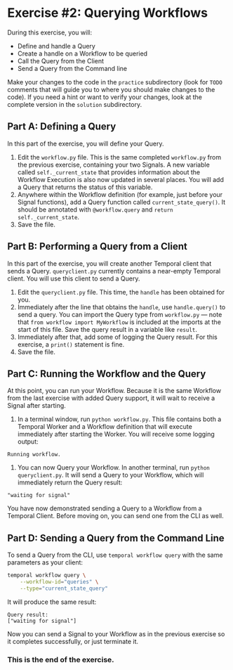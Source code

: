 # Exercise #2: Querying Workflows

During this exercise, you will:

- Define and handle a Query
- Create a handle on a Workflow to be queried
- Call the Query from the Client
- Send a Query from the Command line

Make your changes to the code in the `practice` subdirectory (look for
`TODO` comments that will guide you to where you should make changes to
the code). If you need a hint or want to verify your changes, look at
the complete version in the `solution` subdirectory.

## Part A: Defining a Query

In this part of the exercise, you will define your Query.

1. Edit the `workflow.py` file. This is the same completed `workflow.py` from the previous exercise, containing your two Signals. A new variable called `self._current_state` that provides information about the Workflow Execution is also now updated in several places. You will add a Query that returns the status of this variable.
2. Anywhere within the Workflow definition (for example, just before your Signal functions), add a Query function called `current_state_query()`. It should be annotated with `@workflow.query` and `return self._current_state`.
3. Save the file.

## Part B: Performing a Query from a Client

In this part of the exercise, you will create another Temporal client that sends a Query. `queryclient.py` currently contains a near-empty Temporal client. You will use this client to send a Query.

1. Edit the `queryclient.py` file. This time, the `handle` has been obtained for you. 
2. Immediately after the line that obtains the `handle`, use `handle.query()` to send a query. You can import the Query type from `workflow.py` — note that `from workflow import MyWorkflow` is included at the imports at the start of this file. Save the query result in a variable like `result`.
3. Immediately after that, add some of logging the Query result. For this exercise, a `print()` statement is fine.
4. Save the file.

## Part C: Running the Workflow and the Query

At this point, you can run your Workflow. Because it is the same Workflow from the last exercise with added Query support, it will wait to receive a Signal after starting.

1. In a terminal window, run `python workflow.py`. This file contains both a Temporal Worker and a Workflow definition that will execute immediately after starting the Worker. You will receive some logging output:

```
Running workflow.
```

1. You can now Query your Workflow. In another terminal, run `python queryclient.py`. It will send a Query to your Workflow, which will immediately return the Query result:

```
"waiting for signal"
```

You have now demonstrated sending a Query to a Workflow from a Temporal Client. Before moving on, you can send one from the CLI as well. 

## Part D: Sending a Query from the Command Line

To send a Query from the CLI, use `temporal workflow query` with the same parameters as your client:

```bash
temporal workflow query \
    --workflow-id="queries" \
    --type="current_state_query"
```

It will produce the same result:

```
Query result:
["waiting for signal"]
```

Now you can send a Signal to your Workflow as in the previous exercise so it completes successfully, or just terminate it.

### This is the end of the exercise.
